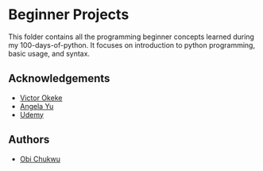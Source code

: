 # **Beginner Projects**

This folder contains all the programming beginner concepts learned during my 100-days-of-python. It focuses on introduction to python programming, basic usage, and syntax.



## Acknowledgements

 - [Victor Okeke](https://x.com/kodiokeke)
 - [Angela Yu](https://x.com/angelayu)
 - [Udemy](https://udemy.com/)


## Authors

- [Obi Chukwu](https://www.github.com/obithelight)

